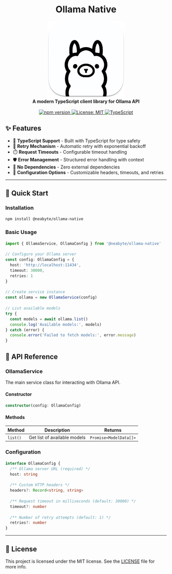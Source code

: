 <div align="center">
  <h1> Ollama Native</h1>
</div>
<div align="center">
  <a href="https://ollama.com">
    <img alt="ollama" width="240" src="./assets/ollama.png">
  </a>
</div>
<div align="center">
  <strong>A modern TypeScript client library for Ollama API</strong>
</div>
<br/>
<div align="center">
  <a href="https://www.npmjs.com/package/@neabyte/ollama-native">
    <img alt="npm version" src="https://img.shields.io/npm/v/@neabyte/ollama-native.svg">
  </a>
  <a href="https://github.com/neabyte/ollama-native/blob/main/LICENSE">
    <img alt="License: MIT" src="https://img.shields.io/badge/License-MIT-yellow.svg">
  </a>
  <a href="https://www.typescriptlang.org/">
    <img alt="TypeScript" src="https://img.shields.io/badge/TypeScript-007ACC?logo=typescript&logoColor=white">
  </a>
</div>

## ✨ Features

- 🎯 **TypeScript Support** - Built with TypeScript for type safety
- 🔄 **Retry Mechanism** - Automatic retry with exponential backoff
- ⏱️ **Request Timeouts** - Configurable timeout handling
- 🛡️ **Error Management** - Structured error handling with context
- 🚀 **No Dependencies** - Zero external dependencies
- 🔧 **Configuration Options** - Customizable headers, timeouts, and retries

---

## 🚀 Quick Start

### Installation

```bash
npm install @neabyte/ollama-native
```

### Basic Usage

```typescript
import { OllamaService, OllamaConfig } from '@neabyte/ollama-native'

// Configure your Ollama server
const config: OllamaConfig = {
  host: 'http://localhost:11434',
  timeout: 30000,
  retries: 1
}

// Create service instance
const ollama = new OllamaService(config)

// List available models
try {
  const models = await ollama.list()
  console.log('Available models:', models)
} catch (error) {
  console.error('Failed to fetch models:', error.message)
}
```

## 📖 API Reference

### OllamaService

The main service class for interacting with Ollama API.

#### Constructor

```typescript
constructor(config: OllamaConfig)
```

#### Methods

| Method | Description | Returns |
|--------|-------------|---------|
| `list()` | Get list of available models | `Promise<ModelData[]>` |

### Configuration

```typescript
interface OllamaConfig {
  /** Ollama server URL (required) */
  host: string

  /** Custom HTTP headers */
  headers?: Record<string, string>

  /** Request timeout in milliseconds (default: 30000) */
  timeout?: number

  /** Number of retry attempts (default: 1) */
  retries?: number
}
```

---

## 📄 License

This project is licensed under the MIT license. See the [LICENSE](LICENSE) file for more info.
